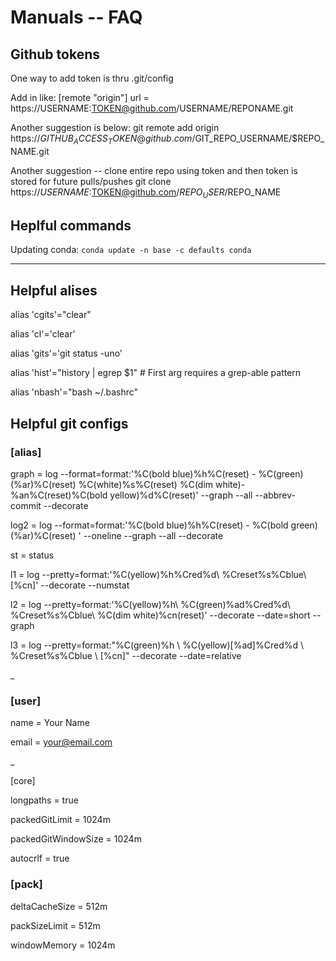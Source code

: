# Manuals -- FAQ


## Github tokens
One way to add token is thru .git/config

Add in like:
[remote "origin"]
	url = https://USERNAME:TOKEN@github.com/USERNAME/REPONAME.git

Another suggestion is below:
git remote add origin https://$GITHUB_ACCESS_TOKEN@github.com/$GIT_REPO_USERNAME/$REPO_NAME.git

Another suggestion -- clone entire repo using token and then token is stored for future pulls/pushes
git clone https://$USERNAME:$TOKEN@github.com/$REPO_USER/$REPO_NAME

## Heplful commands

Updating conda: `conda update -n base -c defaults conda`

---

## Helpful alises

alias 'cgits'="clear"

alias 'cl'='clear'

alias 'gits'='git status -uno'

alias 'hist'="history | egrep $1"  # First arg requires a grep-able pattern

alias 'nbash'="bash ~/.bashrc"



## Helpful git configs


### [alias]
graph = log --format=format:'%C(bold blue)%h%C(reset) - %C(green)(%ar)%C(reset) %C(white)%s%C(reset) %C(dim white)- %an%C(reset)%C(bold yellow)%d%C(reset)' --graph --all --abbrev-commit --decorate

log2 = log --format=format:'%C(bold blue)%h%C(reset) - %C(bold green)(%ar)%C(reset) ' --oneline --graph --all --decorate

st = status

l1 = log --pretty=format:'%C(yellow)%h%Cred%d\\ %Creset%s%Cblue\\ [%cn]' --decorate --numstat

l2 = log --pretty=format:'%C(yellow)%h\\ %C(green)%ad%Cred%d\\ %Creset%s%Cblue\\ %C(dim white)%cn(reset)' --decorate --date=short --graph

l3 = log --pretty=format:"%C(green)%h \\ %C(yellow)[%ad]%Cred%d \\ %Creset%s%Cblue \\ [%cn]" --decorate --date=relative

_

### [user]

name = Your Name

email = your@email.com

_

[core]

longpaths = true

packedGitLimit = 1024m

packedGitWindowSize = 1024m

autocrlf = true

### [pack]
deltaCacheSize = 512m

packSizeLimit = 512m

windowMemory = 1024m
